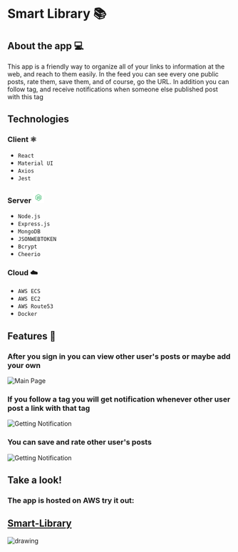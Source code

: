 # Smart Library 📚

## About the app 💻

This app is a friendly way to organize all of your links to information at the web, and reach to them easily.
In the feed you can see every one public posts, rate them, save them, and of course, go the URL.
In addition you can follow tag, and receive notifications when someone else published post with this tag

## Technologies

### Client ⚛️

- `React`
- `Material UI`
- `Axios`
- `Jest`

### Server <img src="./client/public/ReadMeFiles/NodeJS.png" alt="drawing" width="25" height="25"/>

- `Node.js`
- `Express.js`
- `MongoDB`
- `JSONWEBTOKEN`
- `Bcrypt`
- `Cheerio`

### Cloud ☁️

- `AWS ECS`
- `AWS EC2`
- `AWS Route53`
- `Docker`

## Features 🥁

### After you sign in you can view other user's posts or maybe add your own

![Main Page](./client/public/ReadMeFiles/Animation1.gif)

### If you follow a tag you will get notification whenever other user post a link with that tag

![Getting Notification](./client/public/ReadMeFiles/Animation2.gif)

### You can save and rate other user's posts

![Getting Notification](./client/public/ReadMeFiles/Animation3.gif)

## Take a look!

### The app is hosted on AWS try it out:

## [Smart-Library](http://app.smartlibrary.link)

<img src="./client/public/ReadMeFiles/ThankYou.gif" alt="drawing" width="200" height="200"/>
